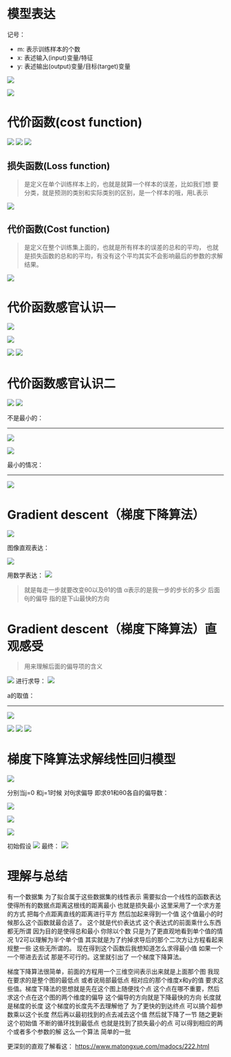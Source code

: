 # 模型表达

记号：

- m: 表示训练样本的个数
- x: 表述输入(input)变量/特征
- y: 表述输出(output)变量/目标(target)变量

![](https://raw.githubusercontent.com/mortimer-cra/mypic/master/20190819155052.png)

![](https://raw.githubusercontent.com/mortimer-cra/mypic/master/20190819155333.png)

# 代价函数(cost function)

![](https://raw.githubusercontent.com/mortimer-cra/mypic/master/20190819155711.png)
![](https://raw.githubusercontent.com/mortimer-cra/mypic/master/20190819155720.png)
![](https://raw.githubusercontent.com/mortimer-cra/mypic/master/20190819155737.png)


## 损失函数(Loss function)
> 是定义在单个训练样本上的，也就是就算一个样本的误差，比如我们想
> 要分类，就是预测的类别和实际类别的区别，是一个样本的哦，用L表示

![](https://raw.githubusercontent.com/mortimer-cra/mypic/master/20190819162218.png)
## 代价函数(Cost function)
> 是定义在整个训练集上面的，也就是所有样本的误差的总和的平均，
> 也就是损失函数的总和的平均，有没有这个平均其实不会影响最后的参数的求解结果。

![](https://raw.githubusercontent.com/mortimer-cra/mypic/master/20190819162234.png)

# 代价函数感官认识一
![](https://raw.githubusercontent.com/mortimer-cra/mypic/master/20190819162953.png)

![](https://raw.githubusercontent.com/mortimer-cra/mypic/master/20190819163230.png)

![](https://raw.githubusercontent.com/mortimer-cra/mypic/master/20190819163344.png)
![](https://raw.githubusercontent.com/mortimer-cra/mypic/master/20190819164139.png)

# 代价函数感官认识二
![](https://raw.githubusercontent.com/mortimer-cra/mypic/master/20190819164356.png)
![](https://raw.githubusercontent.com/mortimer-cra/mypic/master/20190819170146.png)

不是最小的：

---
![](https://raw.githubusercontent.com/mortimer-cra/mypic/master/20190819170509.png)

![](https://raw.githubusercontent.com/mortimer-cra/mypic/master/20190819170549.png)

最小的情况：

---

![](https://raw.githubusercontent.com/mortimer-cra/mypic/master/20190819170614.png)


# Gradient descent（梯度下降算法）
![](https://raw.githubusercontent.com/mortimer-cra/mypic/master/20190819171427.png)

图像直观表达：

![](https://raw.githubusercontent.com/mortimer-cra/mypic/master/20190819171450.png)

用数学表达：
![](https://raw.githubusercontent.com/mortimer-cra/mypic/master/20190819171523.png)
> 就是每走一步就要改变θ0以及θ1的值 α表示的是我一步的步长的多少 后面θj的偏导 指的是下山最快的方向


# Gradient descent（梯度下降算法）直观感受

> 用来理解后面的偏导项的含义

![](https://raw.githubusercontent.com/mortimer-cra/mypic/master/20190820134533.png)
进行求导：
![](https://raw.githubusercontent.com/mortimer-cra/mypic/master/20190820134713.png)

a的取值：

---

![](https://raw.githubusercontent.com/mortimer-cra/mypic/master/20190820135014.png)

![](https://raw.githubusercontent.com/mortimer-cra/mypic/master/20190820135226.png)
![](https://raw.githubusercontent.com/mortimer-cra/mypic/master/20190820135421.png)
![](https://raw.githubusercontent.com/mortimer-cra/mypic/master/20190820135442.png)

# 梯度下降算法求解线性回归模型
![](https://raw.githubusercontent.com/mortimer-cra/mypic/master/20190820135511.png)

分别当j=0 和j=1时候 对θj求偏导 即求θ1和θ0各自的偏导数：


![](https://raw.githubusercontent.com/mortimer-cra/mypic/master/20190820140337.png)

![](https://raw.githubusercontent.com/mortimer-cra/mypic/master/20190820140355.png)

![](https://raw.githubusercontent.com/mortimer-cra/mypic/master/20190820140409.png)

初始假设
![](https://raw.githubusercontent.com/mortimer-cra/mypic/master/20190820140437.png)
最终：
![](https://raw.githubusercontent.com/mortimer-cra/mypic/master/20190820140505.png)

# 理解与总结
有一个数据集 为了拟合属于这些数据集的线性表示 需要拟合一个线性的函数表达 使得所有的数据点距离这根线的距离最小 也就是损失最小 这里采用了一个求方差的方式 把每个点距离直线的距离进行平方 然后加起来得到一个值 这个值最小的时候那么这个函数就最合适了。 这个就是代价表达式 这个表达式的前面乘什么东西都无所谓 因为目的是使得总和最小 你除以个数 只是为了更直观地看到单个值的情况 1/2可以理解为半个单个值 其实就是为了约掉求导后的那个二次方让方程看起来规整一些 这些无所谓的。 现在得到这个函数后我想知道怎么求得最小值 如果一个一个带进去去试 那是不可行的。这里就引出了 一个梯度下降算法。

梯度下降算法很简单，前面的方程用一个三维空间表示出来就是上面那个图 我现在要求的是整个图的最低点 或者说局部最低点 相对应的那个维度x和y的值 要求这些值。梯度下降法的思想就是先在这个图上随便找个点 这个点在哪不重要，然后求这个点在这个图的两个维度的偏导 这个偏导的方向就是下降最快的方向 长度就是梯度的长度 这个梯度的长度先不去理解他了 为了更快的到达终点 可以搞个超参数乘以这个长度 然后再以最初找到的点去减去这个值 然后就下降了一节 随之更新这个初始值 不断的循环找到最低点 也就是找到了损失最小的点 可以得到相应的两个或者多个参数的解  这么一个算法 简单的一批

更深刻的直观了解看这：
https://www.matongxue.com/madocs/222.html